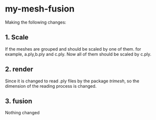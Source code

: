 # my-mesh-fusion

Making the following changes:

## 1. Scale
If the meshes are grouped and should be scaled by one of them. for example, a.ply,b.ply and c.ply. Now all of them should be scaled by c.ply. 

## 2. render 
Since it is changed to read .ply files by the package *trimesh*, so the dimension of the reading process is changed. 

## 3. fusion
Nothing changed
